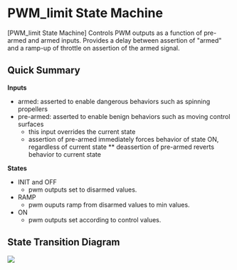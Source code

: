 # PWM_limit State Machine

[PWM_limit State Machine] Controls PWM outputs as a function of pre-armed and armed inputs. Provides a delay between assertion of "armed" and a ramp-up of throttle on assertion of the armed signal.

## Quick Summary

**Inputs**

- armed: asserted to enable dangerous behaviors such as spinning propellers
- pre-armed: asserted to enable benign behaviors such as moving control surfaces 
    - this input overrides the current state
    - assertion of pre-armed immediately forces behavior of state ON, regardless of current state ** deassertion of pre-armed reverts behavior to current state

**States**

- INIT and OFF 
    - pwm outputs set to disarmed values.
- RAMP 
    - pwm ouputs ramp from disarmed values to min values.
- ON 
    - pwm outputs set according to control values.

## State Transition Diagram

![](../../assets/diagrams/pwm_limit_state_diagram.png)